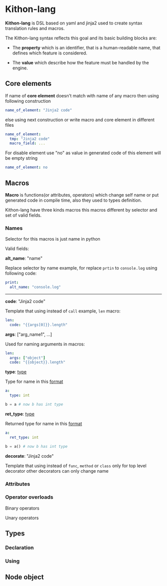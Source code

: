 Kithon-lang
===========

**Kithon-lang** is DSL based on yaml and jinja2 used to create syntax translation rules and macros.

The Kithon-lang syntax reflects this goal and its basic building blocks are:

* The **property** which is an identifier, that is a human-readable name, that defines which feature is considered.

* The **value** which describe how the feature must be handled by the engine.

Core elements
-------------

If name of **core element** doesn't match with name of any macro then using following construction

```yaml
name_of_element: "Jinja2 code"
```

else using next construction or write macro and core element in different files

```yaml
name_of_element:
  tmp: "Jinja2 code"
  macro_field: ...
```

For disable element use "no" as value in generated code of this element will be empty string

```yaml
name_of_element: no
```

Macros
------

**Macro** is functions(or attributes, operators) which change self name or put generated code in compile time, 
also they used to types definition.

Kithon-lang have three kinds macros this macros different by selector and set of valid fields.

### Names

Selector for this macros is just name in python

Valid fields:

**alt_name**: "name"

Replace selector by name example, for replace `prtin` to `console.log` using following code:

```yaml
print:
  alt_name: "console.log"
```
---

**code**: "Jinja2 code"

Template that using instead of `call` example, `len` macro: 

```yaml
len:
  code: "{{args[0]}}.length"
```

**args**: ["arg_name1", ...]

Used for naming arguments in macros:

```yaml
len:
  args: ["object"]
  code: "{{object}}.length"
```

**type**: [type](#type-using)

Type for name in this [format](#type-using)

```yaml
a:
  type: int
```
```python
b = a # now b has int type
```

**ret_type**: [type](#type-using)

Returned type for name in this [format](#type-using)
```yaml
a:
  ret_type: int
```
```python
b = a() # now b has int type
```

**decorate**: "Jinja2 code"

Template that using instead of `func`, `method` or `class` only for top level decorator other decorators can only change name

### Attributes

### Operator overloads
  
Binary operators
  
Unary operators

Types
-----

### Declaration

### <a name="type-using"></a>Using

Node object
-----------
